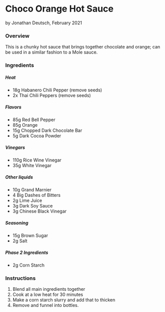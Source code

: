 # Choco Orange Hot Sauce

by Jonathan Deutsch, February 2021


### Overview

This is a chunky hot sauce that brings together chocolate and orange; can be used in a similar fashion to a Mole sauce.


### Ingredients

##### Heat

- 18g Habanero Chili Pepper (remove seeds)
- 2x Thai Chili Peppers (remove seeds)

##### Flavors

- 85g Red Bell Pepper
- 85g Orange
- 15g Chopped Dark Chocolate Bar
- 5g Dark Cocoa Powder

##### Vinegars

- 110g Rice Wine Vinegar
- 35g White Vinegar

##### Other liquids

- 10g Grand Marnier
- 4 Big Dashes of Bitters
- 2g Lime Juice
- 3g Dark Soy Sauce
- 3g Chinese Black Vinegar

##### Seasoning

- 15g Brown Sugar
- 2g Salt

##### Phase 2 Ingredients
- 2g Corn Starch


### Instructions

1. Blend all main ingredients together
2. Cook at a low heat for 30 minutes
3. Make a corn starch slurry and add that to thicken
4. Remove and funnel into bottles.
